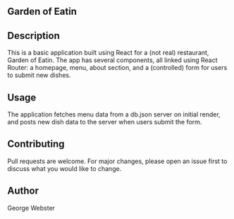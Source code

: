 ## Garden of Eatin

## Description
This is a basic application built using React for a (not real) restaurant, Garden of Eatin. The app has several components, all linked using React Router: a homepage, menu, about section, and a (controlled) form for users to submit new dishes.

## Usage
The application fetches menu data from a db.json server on initial render, and posts new dish data to the server when users submit the form. 

## Contributing
Pull requests are welcome. For major changes, please open an issue first to discuss what you would like to change.

## Author
George Webster